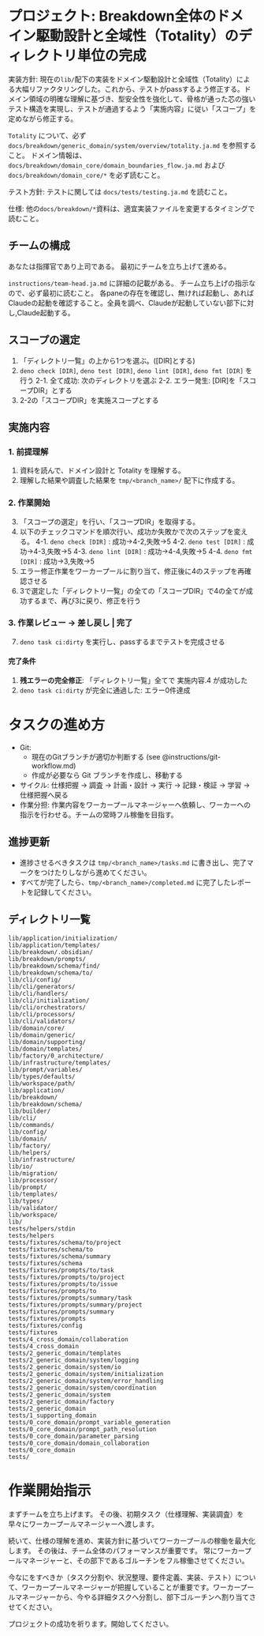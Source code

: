 # プロジェクト: Breakdown全体のドメイン駆動設計と全域性（Totality）のディレクトリ単位の完成

実装方針:
現在の`lib/`配下の実装をドメイン駆動設計と全域性（Totality）による大幅リファクタリングした。これから、テストがpassするよう修正する。ドメイン領域の明確な理解に基づき、型安全性を強化して、骨格が通った芯の強いテスト構造を実現し、テストが通過するよう「実施内容」に従い「スコープ」を定めながら修正する。

`Totality` について、必ず `docs/breakdown/generic_domain/system/overview/totality.ja.md` を参照すること。
ドメイン情報は、 `docs/breakdown/domain_core/domain_boundaries_flow.ja.md` および `docs/breakdown/domain_core/*` を必ず読むこと。

テスト方針:
テストに関しては `docs/tests/testing.ja.md` を読むこと。

仕様:
他の`docs/breakdown/*`資料は、適宜実装ファイルを変更するタイミングで読むこと。

## チームの構成

あなたは指揮官であり上司である。
最初にチームを立ち上げて進める。

`instructions/team-head.ja.md` に詳細の記載がある。
チーム立ち上げの指示なので、必ず最初に読むこと。
各paneの存在を確認し、無ければ起動し、あればClaudeの起動を確認すること。全員を調べ、Claudeが起動していない部下に対し,Claude起動する。

## スコープの選定

1. 「ディレクトリ一覧」の上から1つを選ぶ。([DIR]とする)
2. `deno check [DIR]`, `deno test [DIR]`, `deno lint [DIR]`, `deno fmt [DIR]` を行う
2-1. 全て成功: 次のディレクトリを選ぶ
2-2. エラー発生: [DIR]を「スコープDIR」とする
3. 2-2の「スコープDIR」を実施スコープとする

## 実施内容

### 1. 前提理解
1. 資料を読んで、ドメイン設計と Totality を理解する。
2. 理解した結果や調査した結果を `tmp/<branch_name>/` 配下に作成する。

### 2. 作業開始
3. 「スコープの選定」を行い、「スコープDIR」を取得する。
4. 以下のチェックコマンドを順次行い、成功か失敗かで次のステップを変える。
4-1. `deno check [DIR]` : 成功→4-2,失敗→5
4-2. `deno test [DIR]` : 成功→4-3,失敗→5
4-3. `deno lint [DIR]` : 成功→4-4,失敗→5
4-4. `deno fmt [DIR]`  : 成功→3,失敗→5
5. エラー修正作業をワーカープールに割り当て、修正後に4のステップを再確認させる
6. 3で選定した「ディレクトリ一覧」の全ての「スコープDIR」で4の全てが成功するまで、再び3に戻り、修正を行う

### 3. 作業レビュー → 差し戻し | 完了

7. `deno task ci:dirty` を実行し、passするまでテストを完成させる

#### 完了条件

1. **残エラーの完全修正**: 「ディレクトリ一覧」全てで 実施内容.4 が成功した
2. `deno task ci:dirty` が完全に通過した: エラー0件達成


# タスクの進め方

- Git:
  - 現在のGitブランチが適切か判断する (see @instructions/git-workflow.md)
  - 作成が必要なら Git ブランチを作成し、移動する
- サイクル: 仕様把握 → 調査 → 計画・設計 → 実行 → 記録・検証 → 学習 → 仕様把握へ戻る
- 作業分担: 作業内容をワーカープールマネージャーへ依頼し、ワーカーへの指示を行わせる。チームの常時フル稼働を目指す。

## 進捗更新

- 進捗させるべきタスクは `tmp/<branch_name>/tasks.md` に書き出し、完了マークをつけたりしながら進めてください。
- すべてが完了したら、`tmp/<branch_name>/completed.md` に完了したレポートを記録してください。


## ディレクトリ一覧

```
lib/application/initialization/
lib/application/templates/
lib/breakdown/.obsidian/
lib/breakdown/prompts/
lib/breakdown/schema/find/
lib/breakdown/schema/to/
lib/cli/config/
lib/cli/generators/
lib/cli/handlers/
lib/cli/initialization/
lib/cli/orchestrators/
lib/cli/processors/
lib/cli/validators/
lib/domain/core/
lib/domain/generic/
lib/domain/supporting/
lib/domain/templates/
lib/factory/0_architecture/
lib/infrastructure/templates/
lib/prompt/variables/
lib/types/defaults/
lib/workspace/path/
lib/application/
lib/breakdown/
lib/breakdown/schema/
lib/builder/
lib/cli/
lib/commands/
lib/config/
lib/domain/
lib/factory/
lib/helpers/
lib/infrastructure/
lib/io/
lib/migration/
lib/processor/
lib/prompt/
lib/templates/
lib/types/
lib/validator/
lib/workspace/
lib/
tests/helpers/stdin
tests/helpers
tests/fixtures/schema/to/project
tests/fixtures/schema/to
tests/fixtures/schema/summary
tests/fixtures/schema
tests/fixtures/prompts/to/task
tests/fixtures/prompts/to/project
tests/fixtures/prompts/to/issue
tests/fixtures/prompts/to
tests/fixtures/prompts/summary/task
tests/fixtures/prompts/summary/project
tests/fixtures/prompts/summary
tests/fixtures/prompts
tests/fixtures/config
tests/fixtures
tests/4_cross_domain/collaboration
tests/4_cross_domain
tests/2_generic_domain/templates
tests/2_generic_domain/system/logging
tests/2_generic_domain/system/io
tests/2_generic_domain/system/initialization
tests/2_generic_domain/system/error_handling
tests/2_generic_domain/system/coordination
tests/2_generic_domain/system
tests/2_generic_domain/factory
tests/2_generic_domain
tests/1_supporting_domain
tests/0_core_domain/prompt_variable_generation
tests/0_core_domain/prompt_path_resolution
tests/0_core_domain/parameter_parsing
tests/0_core_domain/domain_collaboration
tests/0_core_domain
tests/
```

# 作業開始指示

まずチームを立ち上げます。
その後、初期タスク（仕様理解、実装調査）を早々にワーカープールマネージャーへ渡します。

続いて、仕様の理解を進め、実装方針に基づいてワーカープールの稼働を最大化します。
その後は、チーム全体のパフォーマンスが重要です。
常にワーカープールマネージャーと、その部下であるゴルーチンをフル稼働させてください。

今なにをすべきか（タスク分割や、状況整理、要件定義、実装、テスト）について、ワーカープールマネージャーが把握していることが重要です。ワーカープールマネージャーから、今やる詳細タスクへ分割し、部下ゴルーチンへ割り当てさせてください。

プロジェクトの成功を祈ります。開始してください。



